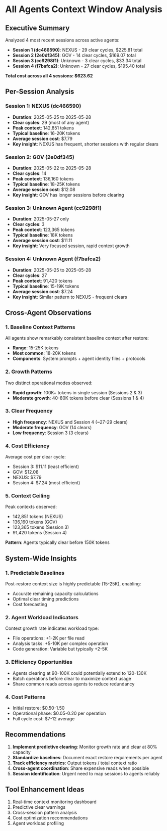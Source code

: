 # All Agents Context Window Analysis

## Executive Summary

Analyzed 4 most recent sessions across active agents:
- **Session 1 (dc466590)**: NEXUS - 29 clear cycles, $225.81 total
- **Session 2 (2e0df345)**: GOV - 14 clear cycles, $169.07 total  
- **Session 3 (cc9298f1)**: Unknown - 3 clear cycles, $33.34 total
- **Session 4 (f7bafca2)**: Unknown - 27 clear cycles, $195.40 total

**Total cost across all 4 sessions: $623.62**

## Per-Session Analysis

### Session 1: NEXUS (dc466590)
- **Duration**: 2025-05-25 to 2025-05-28
- **Clear cycles**: 29 (most of any agent)
- **Peak context**: 142,851 tokens
- **Typical baseline**: 16-20K tokens
- **Average session cost**: $7.79
- **Key insight**: NEXUS has frequent, shorter sessions with regular clears

### Session 2: GOV (2e0df345) 
- **Duration**: 2025-05-22 to 2025-05-28
- **Clear cycles**: 14
- **Peak context**: 136,160 tokens
- **Typical baseline**: 18-25K tokens
- **Average session cost**: $12.08
- **Key insight**: GOV has longer sessions before clearing

### Session 3: Unknown Agent (cc9298f1)
- **Duration**: 2025-05-27 only
- **Clear cycles**: 3
- **Peak context**: 123,365 tokens
- **Typical baseline**: 18K tokens
- **Average session cost**: $11.11
- **Key insight**: Very focused session, rapid context growth

### Session 4: Unknown Agent (f7bafca2)
- **Duration**: 2025-05-25 to 2025-05-28
- **Clear cycles**: 27
- **Peak context**: 91,420 tokens
- **Typical baseline**: 15-19K tokens
- **Average session cost**: $7.24
- **Key insight**: Similar pattern to NEXUS - frequent clears

## Cross-Agent Observations

### 1. Baseline Context Patterns
All agents show remarkably consistent baseline context after restore:
- **Range**: 15-25K tokens
- **Most common**: 18-20K tokens
- **Components**: System prompts + agent identity files + protocols

### 2. Growth Patterns
Two distinct operational modes observed:
- **Rapid growth**: 100K+ tokens in single session (Sessions 2 & 3)
- **Moderate growth**: 40-80K tokens before clear (Sessions 1 & 4)

### 3. Clear Frequency
- **High frequency**: NEXUS and Session 4 (~27-29 clears)
- **Moderate frequency**: GOV (14 clears)
- **Low frequency**: Session 3 (3 clears)

### 4. Cost Efficiency
Average cost per clear cycle:
- Session 3: $11.11 (least efficient)
- GOV: $12.08
- NEXUS: $7.79
- Session 4: $7.24 (most efficient)

### 5. Context Ceiling
Peak contexts observed:
- 142,851 tokens (NEXUS)
- 136,160 tokens (GOV)
- 123,365 tokens (Session 3)
- 91,420 tokens (Session 4)

**Pattern**: Agents typically clear before 150K tokens

## System-Wide Insights

### 1. Predictable Baselines
Post-restore context size is highly predictable (15-25K), enabling:
- Accurate remaining capacity calculations
- Optimal clear timing predictions
- Cost forecasting

### 2. Agent Workload Indicators
Context growth rate indicates workload type:
- File operations: +1-2K per file read
- Analysis tasks: +5-10K per complex operation
- Code generation: Variable but typically +2-5K

### 3. Efficiency Opportunities
- Agents clearing at 90-100K could potentially extend to 120-130K
- Batch operations before clear to maximize context usage
- Share common reads across agents to reduce redundancy

### 4. Cost Patterns
- Initial restore: $0.50-1.50
- Operational phase: $0.05-0.20 per operation
- Full cycle cost: $7-12 average

## Recommendations

1. **Implement predictive clearing**: Monitor growth rate and clear at 80% capacity
2. **Standardize baselines**: Document exact restore requirements per agent
3. **Track efficiency metrics**: Output tokens / total context ratio
4. **Cross-agent coordination**: Share expensive reads when possible
5. **Session identification**: Urgent need to map sessions to agents reliably

## Tool Enhancement Ideas

1. Real-time context monitoring dashboard
2. Predictive clear warnings
3. Cross-session pattern analysis
4. Cost optimization recommendations
5. Agent workload profiling